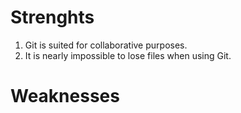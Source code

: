 # Strenghts
1. Git is suited for collaborative purposes.
2. It is nearly impossible to lose files when using Git.

# Weaknesses